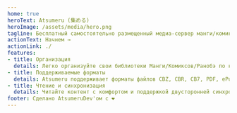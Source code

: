 ```yaml
---
home: true
heroText: Atsumeru (集める)
heroImage: /assets/media/hero.png
tagline: Бесплатный самостоятельно размещенный медиа-сервер манги/комиксов/ранобэ
actionText: Начнем →
actionLink: ./
features:
- title: Организация
  details: Легко организуйте свои библиотеки Манги/Комиксов/Ранобэ по категориям/типам. Редактируйте/записывайте метаданные своих Серий/Архивов используя новый мощный формат метаданных. Управляйте сервером и редактируйте свою библиотеку с помощью приложения Atsumeru Manager (Windows/Linux)
- title: Поддерживаемые форматы
  details: Atsumeru поддерживает форматы файлов CBZ, CBR, CB7, PDF, ePub (с ограничениями), FB2 (с ограничениями) и Djvu. Метаданные вашей библиотеки могут быть сохранены в файлах ComicInfo.xml или мощном  book_info.json (разработан для Atsumeru)
- title: Чтение и синхронизация
  details: Читайте контент с комфортом и поддержкой двусторонней синхронизации истории в приложениях Atsumeru (Android), AniLabX (Android) или Atsumeru Manager (Windows/Linux)
footer: Сделано AtsumeruDev'ом с ❤️
---
```

